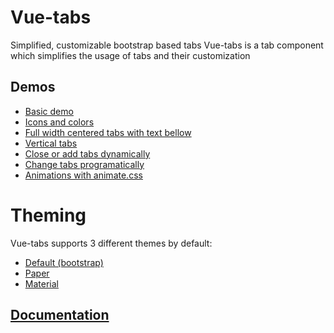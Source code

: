 # Vue-tabs
Simplified, customizable bootstrap based tabs
Vue-tabs is a tab component which simplifies the usage of tabs and their customization
## Demos
* [Basic demo](https://jsfiddle.net/b44cc4dq/187/)
* [Icons and colors](https://jsfiddle.net/b44cc4dq/188/)
* [Full width centered tabs with text bellow](https://jsfiddle.net/b44cc4dq/189/)
* [Vertical tabs](https://jsfiddle.net/b44cc4dq/190/)
* [Close or add tabs dynamically](https://jsfiddle.net/b44cc4dq/245/)
* [Change tabs programatically](https://jsfiddle.net/b44cc4dq/275/)
* [Animations with animate.css](https://jsfiddle.net/b44cc4dq/582/)

# Theming
Vue-tabs supports 3 different themes by default:
* [Default (bootstrap)](https://jsfiddle.net/CristiJ/b44cc4dq/22/)
* [Paper](https://jsfiddle.net/b44cc4dq/191/)
* [Material](https://jsfiddle.net/b44cc4dq/198/)

## [Documentation](https://cristijora.github.io/vue-tabs/#/)

